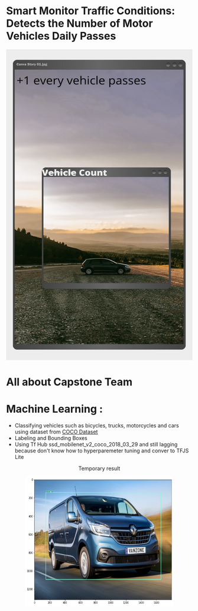# Smart Monitor Traffic Conditions: Detects the Number of Motor Vehicles Daily Passes
<p align="center">
  <img width="600" height="840" src="https://github.com/snungga/Capstone/blob/master/Png/backgrounf.png">
</p>


# All about Capstone Team 
# Machine Learning :
 - Classifying vehicles such as bicycles, trucks, motorcycles and cars using dataset from [COCO Dataset](https://cocodataset.org/)
 - Labeling and Bounding Boxes 
 - Using Tf Hub ssd_mobilenet_v2_coco_2018_03_29 and still lagging because don't know how to hyperparemeter tuning and conver to TFJS Lite
<center>Temporary result</center>
<p align="center">
  <img width="400" height="350" src="https://github.com/snungga/Capstone/blob/master/Png/1.png">
</p>

